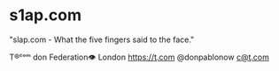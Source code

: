 # s1ap.com

"slap.com - What the five fingers said to the face."

T®ᶜᵒᵐ don Federation👁 London https://ţ.com @donpablonow c@ţ.com